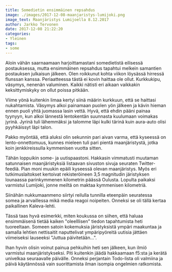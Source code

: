 ```yaml
---
title: Somedietin ensimmäinen repsahdus
image: ./images/2017-12-08-maanjaristys-lumijoki.png
image_text: Maanjäristys Lumijoella 8.12.2017
author: Jarkko Tervonen
date: 2017-12-08 21:22:20
categories:
- Yleinen
tags:
- some
---
```

Aloin vähän saarnaamaan harjoittamastani somedietistä eilisessä postauksessa, mutta ensimmäinen repsahdus tapahtui melkein samantien postauksen julkaisun jälkeen. Olen roikkunut kohta viikon löysässä hirressä flunssan kanssa. Periaatteessa tästä ei kovin haittaa ole ollut. Kurkkukipu, väsymys, nenenän valuminen. Kaikki nätisti eri aikaan vaikkakin keksittymiskyky on ollut poissa pitkään.

Viime yönä kuitenkin limaa kertyi siinä määrin kurkkuun, että se haittasi nukahtamista. Väsymys alkoi painamaan puolen yön jälkeen ja kävin hieman ennen puoli yhtä juomassa lasin vettä. Hyvä, että ehdin pääni painaa tyynyyn, kun alkoi lännestä lentokentän suunnasta kuulumaan voimakas jyrinä. Jyrinä tuli lähemmäksi ja talomme läpi kulki tärinä kuin aura-auto olisi pyyhkäissyt läpi talon.

Pakko myöntää, että aluksi olin sekunnin pari aivan varma, että kyseessä on lento-onnettomuus, kunnes mieleen tuli pari pientä maanjäristystä, jotka koin jenkkireissulla kymmenisen vuotta sitten.

Tähän loppuikin some- ja uutispaastoni. Hakkasin vimmatusti muutaman satunnaisen maanjäristyksiä listaavan sivuston sivuja seuraten Twitter-feediä. Pian moni muukin epäili kyseessä olevan maanjäristys. Myös eri tutkimuslaitokset kertoivat rekisteröineen 3,5 magnitudin järistyksen lounaassa parinkymmenen kilometrin päässä Oulusta. Lopulta paikaksi varmistui Lumijoki, jonne meiltä on maktaa kymmenisen kilometriä.

Siinähän nukkumaanmeno siirtyi reilulla tunnilla eteenpäin seuratessa somea ja arvaillessa mikä media reagoi noipeiten. Onneksi se oli tällä kertaa paikallinen Kaleva-lehti.

Tässä taas hyvä esimerkki, miten koukussa on siihen, että haluaa ensimmäisenä tietää kaiken "oleelllisen" tiedon tapahtumista heti tuoreeltaan. Someen satoin kokemuksia järistyksistä ympäri maakuntaa ja samalla lehtien nettisaitit naputtelivat ympäripyöreitä uutisia jättäen viimeiseksi lauseeksi "Juttua päivitetään...".

Ihan hyvin olisin voinut painua pehkuihin heti sen jälkeen, kun ilmiö varmistui maanjäristykseksi. Piti kuitenkin jäädä hakkaamaan f5:sta ja kerätä univelkaa seuraavalle päivälle. Onneksi perjantain Todo-lista oli valmiina ja päivä käytännössä vain suorittamista ilman isompia ongelmien ratkomista.
